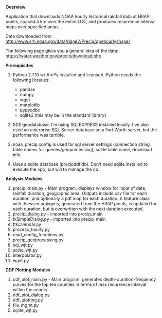 <b>Overview</b>

Application that downloads NOAA hourly historical rainfall data at HRAP points, spaced 4 km over the entire U.S., and produces recurrence interval maps over specified areas.

Data downloaded from: http://www.srh.noaa.gov/data/ridge2/Precip/qpehourlyshape/

The following page gives you a general idea of the data: https://water.weather.gov/precip/download.php

<b>Prerequisites</b>

1. Python 2.7.10 w/ ArcPy installed and licensed. Python needs the following libraries:
   * pandas
   * numpy
   * wget
   * matplotlib
   * pypyodbc
   * sqlite3 (this may be in the standard library)

2. SDE geodatabase. I'm using SQLEXPRESS installed locally. I've also used an enterprise SQL Server database on a Fort Worth server, but the performance was terrible.

3. noaa_precip.config is used for sql server settings (connection string, table names for queries/geoprocessing), sqlite table name, download info.

4. Uses a sqlite database (precipddf.db). Don't need sqlite installed to execute the app, but will to manage the db.

<b>Analysis Modules</b>

1.  precip_main.py - Main program, displays window for input of date, rainfall duration, geographic area. Outputs include csv file for each duration, and optionally a pdf map for each duration. A feature class with thiessen polygons, generated from the HRAP points, is updated for each duration, but is overwritten with the next duration executed. 
2.  precip_dialog.py               - imported into precip_main
3.  tkSimpleDialog.py              - imported into precip_main
4.  ttkcalendar.py
5.  process_hourly.py
6.  read_config_functions.py
7.  precip_geoprocessing.py
8.  sql_wjt.py
9.  sqlite_wjt.py
10. interpolator.py
11. wget.py
         
<b>DDF Plotting Modules</b>
   
1. ddf_plot_main.py - Main program, generates depth-duration-frequency curves for the top ten counties in terms of max recurrence interval within the county.
2. ddf_plot_dialog.py
3. ddf_plotting.py
4. file_mgmt.py
5. sqlite_wjt.py
